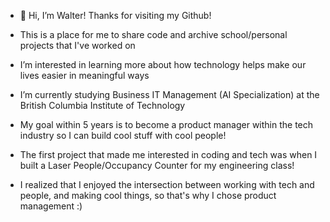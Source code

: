 - 👋 Hi, I’m Walter! Thanks for visiting my Github!
- This is a place for me to share code and archive school/personal projects that I've worked on

- I’m interested in learning more about how technology helps make our lives easier in meaningful ways
- I’m currently studying Business IT Management (AI Specialization) at the British Columbia Institute of Technology

- My goal within 5 years is to become a product manager within the tech industry so I can build cool stuff with cool people!
- The first project that made me interested in coding and tech was when I built a Laser People/Occupancy Counter for my engineering class!
- I realized that I enjoyed the intersection between working with tech and people, and making cool things, so that's why I chose product management :)
